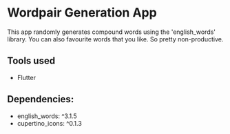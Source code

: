 # Wordpair Generation App

This app randomly generates compound words using the 'english_words' library. You can also favourite words that you like. So pretty non-productive.  

## Tools used 
 * Flutter

## Dependencies:
 * english_words: ^3.1.5
 * cupertino_icons: ^0.1.3
